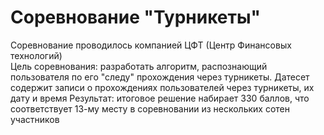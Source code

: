 # Соревнование "Турникеты"

Соревнование проводилось компанией ЦФТ (Центр Финансовых технологий)<br>
Цель соревнования: разработать алгоритм, распознающий пользователя по его "следу" прохождения через турникеты. Датесет содержит записи о прохождениях пользователей через турникеты, их дату и время
Результат: итоговое решение набирает 330 баллов, что соответствует 13-му месту в соревновании из нескольких сотен участников
